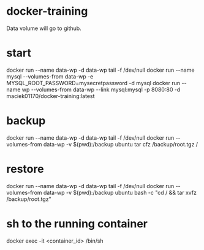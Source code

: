 # docker-training
Data volume will go to github.

# start
 docker run --name data-wp -d data-wp tail -f /dev/null
 docker run --name mysql --volumes-from data-wp -e MYSQL\_ROOT\_PASSWORD=mysecretpassword -d mysql
 docker run --name wp --volumes-from data-wp --link mysql:mysql -p 8080:80 -d  maciek01170/docker-training:latest

# backup
 docker run --name data-wp -d data-wp tail -f /dev/null
 docker run --volumes-from data-wp -v $(pwd):/backup ubuntu tar cfz /backup/root.tgz /

# restore 
 docker run --name data-wp -d data-wp tail -f /dev/null
 docker run --volumes-from data-wp -v $(pwd):/backup ubuntu bash -c "cd / && tar xvfz /backup/root.tgz"

# sh to the running container
docker exec -it <container_id> /bin/sh

